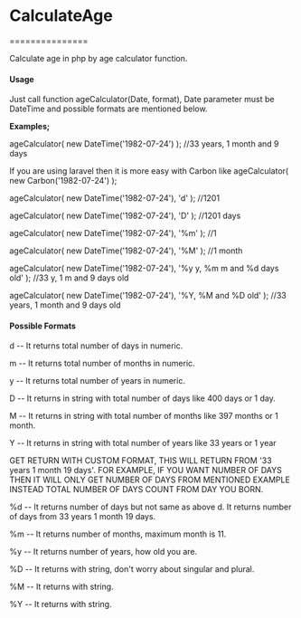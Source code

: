 # CalculateAge
===============

Calculate age in php by age calculator function.

#### Usage
Just call function ageCalculator(Date, format), Date parameter must be DateTime and possible formats are mentioned below.

<strong>Examples;</strong>

ageCalculator( new DateTime('1982-07-24') ); //33 years, 1 month and 9 days

If you are using laravel then it is more easy with Carbon like ageCalculator( new Carbon('1982-07-24') );

ageCalculator( new DateTime('1982-07-24'), 'd' ); //1201

ageCalculator( new DateTime('1982-07-24'), 'D' ); //1201 days

ageCalculator( new DateTime('1982-07-24'), '%m' ); //1

ageCalculator( new DateTime('1982-07-24'), '%M' ); //1 month

ageCalculator( new DateTime('1982-07-24'), '%y y, %m m and %d days old' ); //33 y, 1 m and 9 days old

ageCalculator( new DateTime('1982-07-24'), '%Y, %M and %D old' ); //33 years, 1 month and 9 days old



#### Possible Formats
d -- It returns total number of days in numeric.

m -- It returns total number of months in numeric.

y -- It returns total number of years in numeric.

D -- It returns in string with total number of days like 400 days or 1 day.

M -- It returns in string with total number of months like 397 months or 1 month.

Y -- It returns in string with total number of years like 33 years or 1 year

GET RETURN WITH CUSTOM FORMAT, THIS WILL RETURN FROM '33 years 1 month 19 days'. FOR EXAMPLE, IF YOU WANT NUMBER OF DAYS THEN IT WILL ONLY GET NUMBER OF DAYS FROM MENTIONED EXAMPLE INSTEAD TOTAL NUMBER OF DAYS COUNT FROM DAY YOU BORN.

%d -- It returns number of days but not same as above d. It returns number of days from 33 years 1 month 19 days.

%m -- It returns number of months, maximum month is 11.

%y -- It returns number of years, how old you are.

%D -- It returns with string, don't worry about singular and plural.

%M -- It returns with string.

%Y -- It returns with string.
